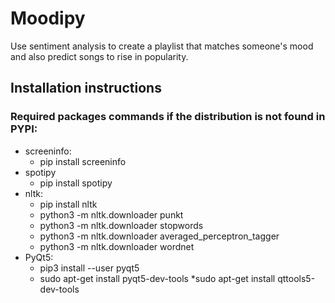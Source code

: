 # Moodipy
Use sentiment analysis to create a playlist that matches someone's mood and also predict songs to rise in popularity.

## Installation instructions

### Required packages commands if the distribution is not found in PYPI: 
* screeninfo:
  * pip install screeninfo
* spotipy
  * pip install spotipy
* nltk:
  * pip install nltk
  * python3 -m nltk.downloader punkt
  * python3 -m nltk.downloader stopwords
  * python3 -m nltk.downloader averaged_perceptron_tagger
  * python3 -m nltk.downloader wordnet
* PyQt5:
  * pip3 install --user pyqt5
  * sudo apt-get install pyqt5-dev-tools
  *sudo apt-get install qttools5-dev-tools



